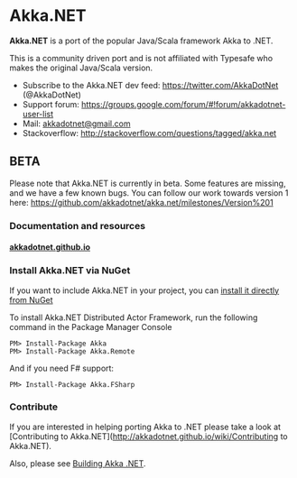 # Akka.NET

**Akka.NET** is a port of the popular Java/Scala framework Akka to .NET.

This is a community driven port and is not affiliated with Typesafe who makes the original Java/Scala version.

* Subscribe to the Akka.NET dev feed: https://twitter.com/AkkaDotNet  (@AkkaDotNet)
* Support forum: https://groups.google.com/forum/#!forum/akkadotnet-user-list
* Mail: akkadotnet@gmail.com
* Stackoverflow: http://stackoverflow.com/questions/tagged/akka.net

## BETA
Please note that Akka.NET is currently in beta. Some features are missing, and we have a few known bugs.
You can follow our work towards version 1 here: https://github.com/akkadotnet/akka.net/milestones/Version%201

### Documentation and resources

#### [akkadotnet.github.io](http://akkadotnet.github.io)


### Install Akka.NET via NuGet

If you want to include Akka.NET in your project, you can [install it directly from NuGet](https://www.nuget.org/packages/Akka)

To install Akka.NET Distributed Actor Framework, run the following command in the Package Manager Console

```
PM> Install-Package Akka
PM> Install-Package Akka.Remote
```

And if you need F# support:

```
PM> Install-Package Akka.FSharp
```

### Contribute
If you are interested in helping porting Akka to .NET please take a look at [Contributing to Akka.NET](http://akkadotnet.github.io/wiki/Contributing to Akka.NET).

Also, please see [Building Akka .NET](https://github.com/akkadotnet/akka.net/wiki/Building-and-Distributing-Pigeon).
